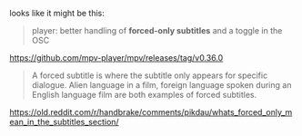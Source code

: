 looks like it might be this:

> player: better handling of **forced-only subtitles** and a toggle in the OSC

https://github.com/mpv-player/mpv/releases/tag/v0.36.0

> A forced subtitle is where the subtitle only appears for specific dialogue. Alien language in a film, foreign language spoken during an English language film are both examples of forced subtitles.

https://old.reddit.com/r/handbrake/comments/pikdau/whats_forced_only_mean_in_the_subtitles_section/
